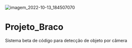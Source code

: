 ![imagem_2022-10-13_184507070](https://user-images.githubusercontent.com/108031562/195716846-43dfea90-8f6e-4ca0-bc25-41d164c8cada.png)
# Projeto_Braco
Sistema beta de código para detecção de objeto por câmera
